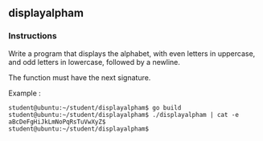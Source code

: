 ## displayalpham
### Instructions

Write a program that displays the alphabet, with even letters in uppercase, and
odd letters in lowercase, followed by a newline.

The function must have the next signature.

Example :

```console
student@ubuntu:~/student/displayalpham$ go build
student@ubuntu:~/student/displayalpham$ ./displayalpham | cat -e
aBcDeFgHiJkLmNoPqRsTuVwXyZ$
student@ubuntu:~/student/displayalpham$ 
```
